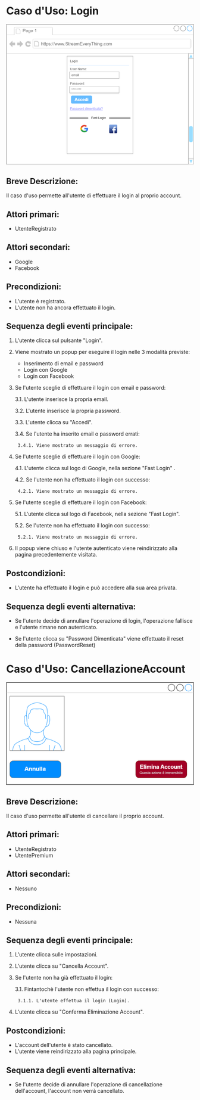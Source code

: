 # Caso d'Uso: Login

![alt text](mockup1.png)

## Breve Descrizione: 
Il caso d'uso permette all'utente di effettuare il login al proprio account.

## Attori primari:
- UtenteRegistrato

## Attori secondari: 
- Google
- Facebook

## Precondizioni:
- L'utente è registrato.
- L'utente non ha ancora effettuato il login.

## Sequenza degli eventi principale:
1. L'utente clicca sul pulsante "Login".

2. Viene mostrato un popup per eseguire il login nelle 3 modalità previste:
    - Inserimento di email e password
    - Login con Google
    - Login con Facebook

3. Se l'utente sceglie di effettuare il login con email e password:
        
    3.1. L'utente inserisce la propria email.

    3.2. L'utente inserisce la propria password.

    3.3. L'utente clicca su "Accedi".
        
    3.4. Se l'utente ha inserito email o password errati:

        3.4.1. Viene mostrato un messaggio di errore.

4. Se l'utente sceglie di effettuare il login con Google:
            
    4.1. L'utente clicca sul logo di Google, nella sezione "Fast Login" .
        
    4.2. Se l'utente non ha effettuato il login con successo:

        4.2.1. Viene mostrato un messaggio di errore.

5. Se l'utente sceglie di effettuare il login con Facebook:
                
    5.1. L'utente clicca sul logo di Facebook, nella sezione "Fast Login".
        
    5.2. Se l'utente non ha effettuato il login con successo:
    
        5.2.1. Viene mostrato un messaggio di errore.

6. Il popup viene chiuso e l'utente autenticato viene reindirizzato alla pagina precedentemente visitata.


## Postcondizioni:
- L'utente ha effettuato il login e può accedere alla sua area privata.

## Sequenza degli eventi alternativa:
- Se l'utente decide di annullare l'operazione di login, l'operazione fallisce e l'utente rimane non autenticato.

- Se l'utente clicca su "Password Dimenticata" viene effettuato il reset della password (PasswordReset)


# Caso d'Uso: CancellazioneAccount

![alt text](mockup2.png)

## Breve Descrizione: 
Il caso d'uso permette all'utente di cancellare il proprio account.

## Attori primari:
- UtenteRegistrato
- UtentePremium

## Attori secondari: 
- Nessuno

## Precondizioni:
- Nessuna

## Sequenza degli eventi principale:
1. L'utente clicca sulle impostazioni.
2. L'utente clicca su "Cancella Account".
3. Se l'utente non ha già effettuato il login:
        
    3.1. Fintantochè l'utente non effettua il login con successo:
        
        3.1.1. L'utente effettua il login (Login).
        
4. L'utente clicca su "Conferma Eliminazione Account".
        
     
## Postcondizioni:
- L'account dell'utente è stato cancellato.
- L'utente viene reindirizzato alla pagina principale.

## Sequenza degli eventi alternativa:
- Se l'utente decide di annullare l'operazione di cancellazione dell'account, l'account non verrà cancellato.



